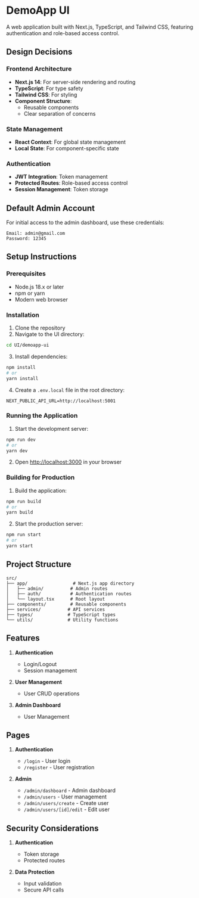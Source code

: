 # DemoApp UI

A web application built with Next.js, TypeScript, and Tailwind CSS, featuring authentication and role-based access control.

## Design Decisions

### Frontend Architecture
- **Next.js 14**: For server-side rendering and routing
- **TypeScript**: For type safety
- **Tailwind CSS**: For styling
- **Component Structure**:
  - Reusable components
  - Clear separation of concerns

### State Management
- **React Context**: For global state management
- **Local State**: For component-specific state

### Authentication
- **JWT Integration**: Token management
- **Protected Routes**: Role-based access control
- **Session Management**: Token storage

## Default Admin Account

For initial access to the admin dashboard, use these credentials:

```
Email: admin@gmail.com
Password: 12345
```

## Setup Instructions

### Prerequisites
- Node.js 18.x or later
- npm or yarn
- Modern web browser

### Installation
1. Clone the repository
2. Navigate to the UI directory:
```bash
cd UI/demoapp-ui
```

3. Install dependencies:
```bash
npm install
# or
yarn install
```

4. Create a `.env.local` file in the root directory:
```env
NEXT_PUBLIC_API_URL=http://localhost:5001
```

### Running the Application
1. Start the development server:
```bash
npm run dev
# or
yarn dev
```

2. Open [http://localhost:3000](http://localhost:3000) in your browser

### Building for Production
1. Build the application:
```bash
npm run build
# or
yarn build
```

2. Start the production server:
```bash
npm run start
# or
yarn start
```

## Project Structure
```
src/
├── app/                 # Next.js app directory
│   ├── admin/          # Admin routes
│   ├── auth/           # Authentication routes
│   └── layout.tsx      # Root layout
├── components/         # Reusable components
├── services/          # API services
├── types/             # TypeScript types
└── utils/             # Utility functions
```

## Features
1. **Authentication**
   - Login/Logout
   - Session management

2. **User Management**
   - User CRUD operations

3. **Admin Dashboard**
   - User Management

## Pages
1. **Authentication**
   - `/login` - User login
   - `/register` - User registration

2. **Admin**
   - `/admin/dashboard` - Admin dashboard
   - `/admin/users` - User management
   - `/admin/users/create` - Create user
   - `/admin/users/[id]/edit` - Edit user

## Security Considerations
1. **Authentication**
   - Token storage
   - Protected routes

2. **Data Protection**
   - Input validation
   - Secure API calls




